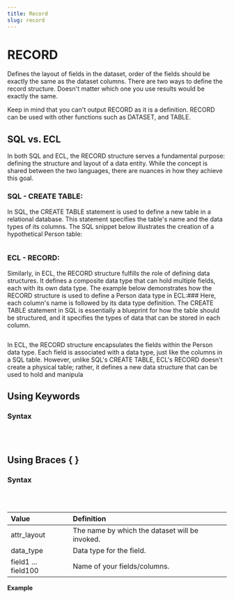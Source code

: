 ```yaml
---
title: Record
slug: record
---
```


# RECORD

Defines the layout of fields in the dataset, order of the fields should be exactly the same as the dataset columns. There are two ways to define the record structure. Doesn't matter which one you use results would be exactly the same.

Keep in mind that you can't output RECORD as it is a definition. RECORD can be used with other functions such as DATASET, and TABLE.

## SQL vs. ECL

In both SQL and ECL, the RECORD structure serves a fundamental purpose: defining the structure and layout of a data entity. While the concept is shared between the two languages, there are nuances in how they achieve this goal.

### SQL - CREATE TABLE:

In SQL, the CREATE TABLE statement is used to define a new table in a relational database. This statement specifies the table's name and the data types of its columns. The SQL snippet below illustrates the creation of a hypothetical Person table:

<pre><EclCode code="CREATE TABLE (
  PersonID INTEGER,
  Name    STRING,
  Age    INTEGER,
  Wages   REAL,
  hasHome INTEGER
);"></EclCode></pre>

### ECL - RECORD:

Similarly, in ECL, the RECORD structure fulfills the role of defining data structures. It defines a composite data type that can hold multiple fields, each with its own data type. The example below demonstrates how the RECORD structure is used to define a Person data type in ECL:###
Here, each column's name is followed by its data type definition. The CREATE TABLE statement in SQL is essentially a blueprint for how the table should be structured, and it specifies the types of data that can be stored in each column.

 <pre><EclCode code="RECORD
  INTEGER PersonID;
  STRING   Name ;
  INTEGER  Age;
  REAL   Wages;
  INTEGER  hasHome;
END;"></EclCode></pre>

In ECL, the RECORD structure encapsulates the fields within the Person data type. Each field is associated with a data type, just like the columns in a SQL table. However, unlike SQL's CREATE TABLE, ECL's RECORD doesn't create a physical table; rather, it defines a new data structure that can be used to hold and manipula

## Using Keywords

### Syntax

<pre>
<EclCode 
code="attr_layout := RECORD
    data_type    field1;
    data_type    field2;
    ...
    ...
    ...
    data_type    field100;
END;">
</EclCode>
</pre>

## Using Braces { }

### Syntax

<pre>
<EclCode
code="attr_layout := {
               data_type field1;
               data_type field2;
               ...
               ...
               data_type field100
               };">
</EclCode>
</pre>

| Value               | Definition                                     |
| :------------------ | :--------------------------------------------- |
| attr_layout         | The name by which the dataset will be invoked. |
| data_type           | Data type for the field.                       |
| field1 ... field100 | Name of your fields/columns.                   |

**Example**

<pre>
<EclCode
code="// Using keywords
salaryAvg_1 := RECORD
            STRING  Job;
            STRING  Category;
            STRING  City;
            STRING2 State;
            INTEGER AvgSalary;
            INTEGER LowerBand;
            INTEGER Upperband;
END;

// Using { }
salaryAvg_2 := {
                STRING  Job;
                STRING  Category;
                STRING  City;
                STRING2 State;
                INTEGER AvgSalary;
                INTEGER LowerBand;
                INTEGER Upperband;
                };">
</EclCode>
</pre>
